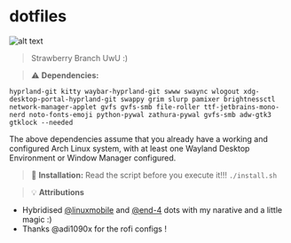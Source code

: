 # dotfiles

![alt text](images/output.png "Rice")

> Strawberry Branch UwU :)

> :warning: **Dependencies:**

```
hyprland-git kitty waybar-hyprland-git swww swaync wlogout xdg-desktop-portal-hyprland-git swappy grim slurp pamixer brightnessctl network-manager-applet gvfs gvfs-smb file-roller ttf-jetbrains-mono-nerd noto-fonts-emoji python-pywal zathura-pywal gvfs-smb adw-gtk3 gtklock --needed
```
The above dependencies assume that you already have a working and configured Arch Linux system, with at least one Wayland Desktop Environment or Window Manager configured.

> :memo: **Installation:**
Read the script before you execute it!!!
`./install.sh`

> :bulb: **Attributions**

- Hybridised [@linuxmobile](https://github.com/linuxmobile) and [@end-4](https://github.com/end-4) dots with my narative and a little magic :)
- Thanks @adi1090x for the rofi configs !
